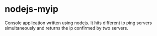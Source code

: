 nodejs-myip
===========

Console application written using nodejs. It hits different ip ping servers simultaneously and returns the ip confirmed by two servers.
